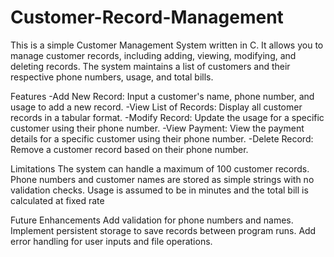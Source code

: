 # Customer-Record-Management

This is a simple Customer Management System written in C. It allows you to manage customer records, including adding, viewing, modifying, and deleting records. The system maintains a list of customers and their respective phone numbers, usage, and total bills.

Features
-Add New Record: Input a customer's name, phone number, and usage to add a new record.
-View List of Records: Display all customer records in a tabular format.
-Modify Record: Update the usage for a specific customer using their phone number.
-View Payment: View the payment details for a specific customer using their phone number.
-Delete Record: Remove a customer record based on their phone number.

Limitations
The system can handle a maximum of 100 customer records.
Phone numbers and customer names are stored as simple strings with no validation checks.
Usage is assumed to be in minutes and the total bill is calculated at fixed rate

Future Enhancements
Add validation for phone numbers and names.
Implement persistent storage to save records between program runs.
Add error handling for user inputs and file operations.
